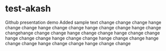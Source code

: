 # test-akash
Github presentation demo
Added sample text
change
change change
hange
change change
hange
change change
hange
change change
hange
change changehange
change change
hange
change change
hange
change change
hange
change change
hange
change change
hange
change change
hange
change change
hange
change change
hange
change change

